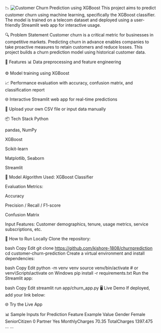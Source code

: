 📉 ![Customer Churn Prediction using XGBoost](https://churnprediction-9mhrmxtfkjhhfv4s4x2k8x.streamlit.app/)
This project aims to predict customer churn using machine learning, specifically the XGBoost classifier. The model is trained on a telecom dataset and deployed using a user-friendly Streamlit web app for interactive usage.

🔍 Problem Statement
Customer churn is a critical metric for businesses in competitive markets. Predicting churn in advance enables companies to take proactive measures to retain customers and reduce losses. This project builds a churn prediction model using historical customer data.

🚀 Features
📊 Data preprocessing and feature engineering

⚙️ Model training using XGBoost

📈 Performance evaluation with accuracy, confusion matrix, and classification report

🌐 Interactive Streamlit web app for real-time predictions

📁 Upload your own CSV file or input data manually

📦 Tech Stack
Python

pandas, NumPy

XGBoost

Scikit-learn

Matplotlib, Seaborn

Streamlit

🧠 Model
Algorithm Used: XGBoost Classifier

Evaluation Metrics:

Accuracy

Precision / Recall / F1-score

Confusion Matrix

Input Features: Customer demographics, tenure, usage metrics, service subscriptions, etc.

🧪 How to Run Locally
Clone the repository:

bash
Copy
Edit
git clone https://github.com/kishore-1808/churnprediction
cd customer-churn-prediction
Create a virtual environment and install dependencies:

bash
Copy
Edit
python -m venv venv
source venv/bin/activate  # or venv\Scripts\activate on Windows
pip install -r requirements.txt
Run the Streamlit app:

bash
Copy
Edit
streamlit run app/churn_app.py
🖥️ Live Demo
If deployed, add your link below:

🌐 Try the Live App

📊 Sample Inputs for Prediction
Feature	Example Value
Gender	Female
SeniorCitizen	0
Partner	Yes
MonthlyCharges	70.35
TotalCharges	1397.475
...	...
